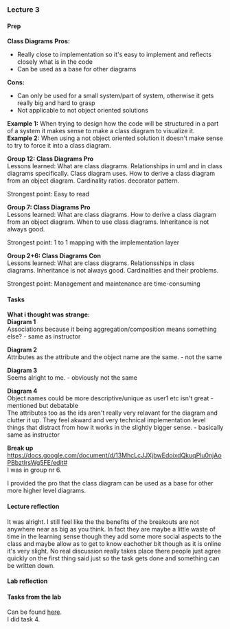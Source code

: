 ### Lecture 3
#### Prep
**Class Diagrams**
**Pros:**
* Really close to implementation so it's easy to implement and reflects closely what is in the code
* Can be used as a base for other diagrams <br>

**Cons:**
* Can only be used for a small system/part of system, otherwise it gets really big and hard to grasp
* Not applicable to not object oriented solutions <br>

**Example 1:** When trying to design how the code will be structured in a part of a system it makes sense to make a class diagram to visualize it. <br>
**Example 2:** When using a not object oriented solution it doesn't make sense to try to force it into a class diagram. <br>

**Group 12: Class Diagrams Pro** <br>
Lessons learned: What are class diagrams. Relationships in uml and in class diagrams specifically. Class diagram uses. How to derive a class diagram from an object diagram. Cardinality ratios. decorator pattern. <br>

Strongest point: Easy to read

**Group 7: Class Diagrams Pro** <br>
Lessons learned: What are class diagrams. How to derive a class diagram from an object diagram. When to use class diagrams. Inheritance is not always good.<br>

Strongest point: 1 to 1 mapping with the implementation layer

**Group 2+6: Class Diagrams Con** <br>
Lessons learned: What are class diagrams. Relationsships in class diagrams. Inheritance is not always good. Cardinalities and their problems.<br>

Strongest point: Management and maintenance are time-consuming


#### Tasks
**What i thought was strange:**<br>
**Diagram 1**<br>
Associations because it being aggregation/composition means something else? - same as instructor

**Diagram 2**<br>
Attributes as the attribute and the object name are the same. - not the same

**Diagram 3**<br>
Seems alright to me. - obviously not the same

**Diagram 4**<br>
Object names could be more descriptive/unique as user1 etc isn't great - mentioned but debatable <br>
The attributes too as the ids aren't really very relavant for the diagram and clutter it up. They feel akward and very technical implementation level things that distract from how it works in the slightly bigger sense. - basically same as instructor

**Break up**<br>
https://docs.google.com/document/d/13MhcLcJJXjbwEdoixdQkuqPlu0njAoPBbztIrsWg5FE/edit# <br>
I was in group nr 6. <br>

I provided the pro that the class diagram can be used as a base for other more higher level diagrams.

#### Lecture reflection
It was alright. I still feel like the the benefits of the breakouts are not anywhere near as big as you think. In fact they are maybe a little waste of time in the learning sense though
they add some more social aspects to the class and maybe allow as to get to know eachother bit though as it is online it's very slight.
No real discussion really takes place there people just agree quickly on the first thing said just so the task gets done and something can be
written down.

#### Lab reflection

#### Tasks from the lab
Can be found [here](/team/Lab_22.09_tasks.md). <br>
I did task 4.

